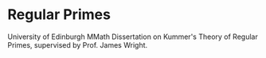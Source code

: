# Regular Primes
University of Edinburgh MMath Dissertation on Kummer's Theory of Regular Primes, supervised by Prof. James Wright.
